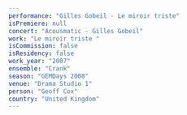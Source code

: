 ```yaml
---
performance: "Gilles Gobeil - Le miroir triste"
isPremiere: null
concert: "Acousmatic - Gilles Gobeil"
work: "Le miroir triste "
isCommission: false
isResidency: false
work_year: "2007"
ensemble: "Crank"
season: "GEMDays 2008"
venue: "Drama Studio 1"
person: "Geoff Cox"
country: "United Kingdom"
---
```


